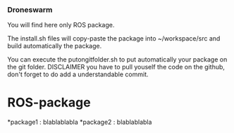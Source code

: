 ### Droneswarm

You will find here only ROS package.

The install.sh files will copy-paste the package into ~/workspace/src and build automatically the package.

You can execute the putongitfolder.sh to put automatically your package on the git folder. DISCLAIMER you have to pull youself the code on the github, don't forget to do add a understandable commit.

# ROS-package

*package1 : blablablabla
*package2 : blablablabla
